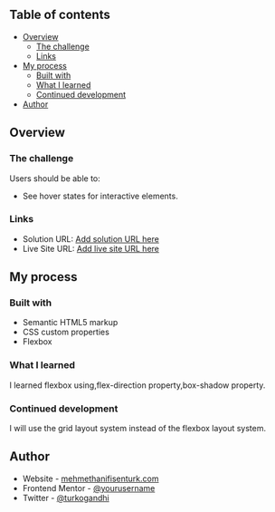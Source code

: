 ## Table of contents

- [Overview](#overview)
  - [The challenge](#the-challenge)
  - [Links](#links)
- [My process](#my-process)
  - [Built with](#built-with)
  - [What I learned](#what-i-learned)
  - [Continued development](#continued-development)
- [Author](#author)


## Overview

### The challenge

Users should be able to:

- See hover states for interactive elements.


### Links

- Solution URL: [Add solution URL here](https://your-solution-url.com)
- Live Site URL: [Add live site URL here](https://your-live-site-url.com)

## My process

### Built with

- Semantic HTML5 markup
- CSS custom properties
- Flexbox


### What I learned

I learned flexbox using,flex-direction property,box-shadow property.




### Continued development

I will use the grid layout system instead of the flexbox layout system.




## Author

- Website - [mehmethanifisenturk.com](http://www.mehmethanifisenturk.com)
- Frontend Mentor - [@yourusername](https://www.frontendmentor.io/profile/hanifisenturk)
- Twitter - [@turkogandhi](https://www.twitter.com/turkogandhi)




